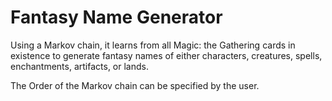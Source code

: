 # Fantasy Name Generator
Using a Markov chain, it learns from all Magic: the Gathering cards in existence to generate fantasy 
names of either characters, creatures, spells, enchantments, artifacts, or lands.

The Order of the Markov chain can be specified by the user.